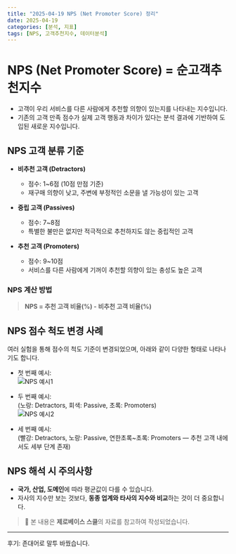 ```yaml
---
title: "2025-04-19 NPS (Net Promoter Score) 정리"
date: 2025-04-19
categories: [분석, 지표]
tags: [NPS, 고객추천지수, 데이터분석]
---
```



<head>
  <style>
    table.dataframe {
      white-space: normal;
      width: 100%;
      height: 240px;
      display: block;
      overflow: auto;
      font-family: Arial, sans-serif;
      font-size: 0.9rem;
      line-height: 20px;
      text-align: center;
      border: 0px !important;
    }

    table.dataframe th {
      text-align: center;
      font-weight: bold;
      padding: 8px;
    }

    table.dataframe td {
      text-align: center;
      padding: 8px;
    }

    table.dataframe tr:hover {
      background: #b8d1f3; 
    }

    .output_prompt {
      overflow: auto;
      font-size: 0.9rem;
      line-height: 1.45;
      border-radius: 0.3rem;
      -webkit-overflow-scrolling: touch;
      padding: 0.8rem;
      margin-top: 0;
      margin-bottom: 15px;
      font: 1rem Consolas, "Liberation Mono", Menlo, Courier, monospace;
      color: $code-text-color;
      border: solid 1px $border-color;
      border-radius: 0.3rem;
      word-break: normal;
      white-space: pre;
    }

  .dataframe tbody tr th:only-of-type {
      vertical-align: middle;
  }

  .dataframe tbody tr th {
      vertical-align: top;
  }

  .dataframe thead th {
      text-align: center !important;
      padding: 8px;
  }

  .page__content p {
      margin: 0 0 0px !important;
  }

  .page__content p > strong {
    font-size: 0.8rem !important;
  }

  </style>
</head>




# NPS (Net Promoter Score) = 순고객추천지수

* 고객이 우리 서비스를 다른 사람에게 추천할 의향이 있는지를 나타내는 지수입니다.  
* 기존의 고객 만족 점수가 실제 고객 행동과 차이가 있다는 분석 결과에 기반하여 도입된 새로운 지수입니다.



## NPS 고객 분류 기준

* **비추천 고객 (Detractors)**  
  - 점수: 1~6점 (10점 만점 기준)  
  - 재구매 의향이 낮고, 주변에 부정적인 소문을 낼 가능성이 있는 고객

* **중립 고객 (Passives)**  
  - 점수: 7~8점  
  - 특별한 불만은 없지만 적극적으로 추천하지도 않는 중립적인 고객

* **추천 고객 (Promoters)**  
  - 점수: 9~10점  
  - 서비스를 다른 사람에게 기꺼이 추천할 의향이 있는 충성도 높은 고객



### NPS 계산 방법

> **NPS = 추천 고객 비율(%) - 비추천 고객 비율(%)**



## NPS 점수 척도 변경 사례

여러 실험을 통해 점수의 척도 기준이 변경되었으며, 아래와 같이 다양한 형태로 나타나기도 합니다.

* 첫 번째 예시:  
![NPS 예시1](https://cdn.discordapp.com/attachments/1351886685637578783/1362845153395740835/2025-04-19_023950.png?ex=6803dff5&is=68028e75&hm=f049c1cdcfe6760a3763b6c003bdd43eab57d3e2110220589e4375f247bee366&)

* 두 번째 예시:  
(노랑: Detractors, 회색: Passive, 초록: Promoters)  
![NPS 예시2](https://cdn.discordapp.com/attachments/1351886685637578783/1362846225334009966/2025-04-19_024408.png?ex=6803e0f4&is=68028f74&hm=7cbe628c5d6550ceaa61459736216aa06d56369d27c86b93819706dd65395299&)

* 세 번째 예시:  
(빨강: Detractors, 노랑: Passive, 연한초록~초록: Promoters — 추천 고객 내에서도 세부 단계 존재)



## NPS 해석 시 주의사항

* **국가, 산업, 도메인**에 따라 평균값이 다를 수 있습니다.  
* 자사의 지수만 보는 것보다, **동종 업계와 타사의 지수와 비교**하는 것이 더 중요합니다.



> 📌 본 내용은 **제로베이스 스쿨**의 자료를 참고하여 작성되었습니다.




---

후기: 존대어로 말투 바꿨습니다. 




